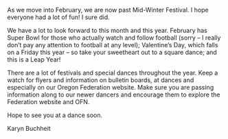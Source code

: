 As we move into February, we are now past Mid-Winter Festival. I hope everyone had a lot of fun! I sure did.

We have a lot to look forward to this month and this year. February has Super Bowl for those who actually watch and follow football (sorry – I really don’t pay any attention to football at any level); Valentine’s Day, which falls on a Friday this year – so take your sweetheart out to a square dance; and this is a Leap Year!

There are a lot of festivals and special dances throughout the year. Keep a watch for flyers and information on bulletin boards, at dances and especially on our Oregon Federation website. Make sure you are passing information along to our newer dancers and encourage them to explore the Federation website and OFN.

Hope to see you at a dance soon.

Karyn Buchheit